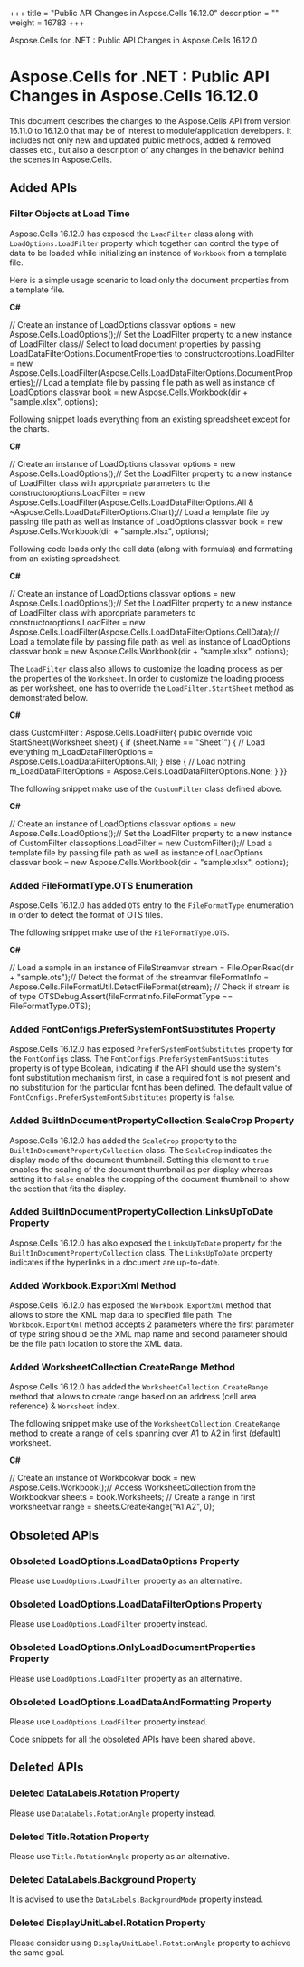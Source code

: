 +++
title = "Public API Changes in Aspose.Cells 16.12.0" 
description = "" 
weight = 16783 
+++

Aspose.Cells for .NET : Public API Changes in Aspose.Cells 16.12.0  

# Aspose.Cells for .NET : Public API Changes in Aspose.Cells 16.12.0


This document describes the changes to the Aspose.Cells API from version 16.11.0 to 16.12.0 that may be of interest to module/application developers. It includes not only new and updated public methods, added & removed classes etc., but also a description of any changes in the behavior behind the scenes in Aspose.Cells.

## Added APIs

### Filter Objects at Load Time

Aspose.Cells 16.12.0 has exposed the `LoadFilter` class along with `LoadOptions.LoadFilter` property which together can control the type of data to be loaded while initializing an instance of `Workbook` from a template file.

Here is a simple usage scenario to load only the document properties from a template file.

**C#**

// Create an instance of LoadOptions classvar options = new Aspose.Cells.LoadOptions();// Set the LoadFilter property to a new instance of LoadFilter class// Select to load document properties by passing LoadDataFilterOptions.DocumentProperties to constructoroptions.LoadFilter = new Aspose.Cells.LoadFilter(Aspose.Cells.LoadDataFilterOptions.DocumentProperties);// Load a template file by passing file path as well as instance of LoadOptions classvar book = new Aspose.Cells.Workbook(dir + "sample.xlsx", options);

Following snippet loads everything from an existing spreadsheet except for the charts.

**C#**

// Create an instance of LoadOptions classvar options = new Aspose.Cells.LoadOptions();// Set the LoadFilter property to a new instance of LoadFilter class with appropriate parameters to the constructoroptions.LoadFilter = new Aspose.Cells.LoadFilter(Aspose.Cells.LoadDataFilterOptions.All & ~Aspose.Cells.LoadDataFilterOptions.Chart);// Load a template file by passing file path as well as instance of LoadOptions classvar book = new Aspose.Cells.Workbook(dir + "sample.xlsx", options);

Following code loads only the cell data (along with formulas) and formatting from an existing spreadsheet.

**C#**

// Create an instance of LoadOptions classvar options = new Aspose.Cells.LoadOptions();// Set the LoadFilter property to a new instance of LoadFilter class with appropriate parameters to constructoroptions.LoadFilter = new Aspose.Cells.LoadFilter(Aspose.Cells.LoadDataFilterOptions.CellData);// Load a template file by passing file path as well as instance of LoadOptions classvar book = new Aspose.Cells.Workbook(dir + "sample.xlsx", options);

The `LoadFilter` class also allows to customize the loading process as per the properties of the `Worksheet`. In order to customize the loading process as per worksheet, one has to override the `LoadFilter.StartSheet` method as demonstrated below.

**C#**

class CustomFilter : Aspose.Cells.LoadFilter{    public override void StartSheet(Worksheet sheet)    {        if (sheet.Name == "Sheet1")        {            // Load everything            m\_LoadDataFilterOptions = Aspose.Cells.LoadDataFilterOptions.All;        }        else        {            // Load nothing            m\_LoadDataFilterOptions = Aspose.Cells.LoadDataFilterOptions.None;        }    }}

The following snippet make use of the `CustomFilter` class defined above.

**C#**

// Create an instance of LoadOptions classvar options = new Aspose.Cells.LoadOptions();// Set the LoadFilter property to a new instance of CustomFilter classoptions.LoadFilter = new CustomFilter();// Load a template file by passing file path as well as instance of LoadOptions classvar book = new Aspose.Cells.Workbook(dir + "sample.xlsx", options);

### Added FileFormatType.OTS Enumeration

Aspose.Cells 16.12.0 has added `OTS` entry to the `FileFormatType` enumeration in order to detect the format of OTS files.

The following snippet make use of the `FileFormatType.OTS`.

**C#**

// Load a sample in an instance of FileStreamvar stream = File.OpenRead(dir + "sample.ots");// Detect the format of the streamvar fileFormatInfo = Aspose.Cells.FileFormatUtil.DetectFileFormat(stream);            // Check if stream is of type OTSDebug.Assert(fileFormatInfo.FileFormatType == FileFormatType.OTS);

### Added FontConfigs.PreferSystemFontSubstitutes Property

Aspose.Cells 16.12.0 has exposed `PreferSystemFontSubstitutes` property for the `FontConfigs` class. The `FontConfigs.PreferSystemFontSubstitutes` property is of type Boolean, indicating if the API should use the system's font substitution mechanism first, in case a required font is not present and no substitution for the particular font has been defined. The default value of `FontConfigs.PreferSystemFontSubstitutes` property is `false`.

### Added BuiltInDocumentPropertyCollection.ScaleCrop Property

Aspose.Cells 16.12.0 has added the `ScaleCrop` property to the `BuiltInDocumentPropertyCollection` class. The `ScaleCrop` indicates the display mode of the document thumbnail. Setting this element to `true` enables the scaling of the document thumbnail as per display whereas setting it to `false` enables the cropping of the document thumbnail to show the section that fits the display.

### Added BuiltInDocumentPropertyCollection.LinksUpToDate Property

Aspose.Cells 16.12.0 has also exposed the `LinksUpToDate` property for the `BuiltInDocumentPropertyCollection` class. The `LinksUpToDate` property indicates if the hyperlinks in a document are up-to-date.

### Added Workbook.ExportXml Method

Aspose.Cells 16.12.0 has exposed the `Workbook.ExportXml` method that allows to store the XML map data to specified file path. The `Workbook.ExportXml` method accepts 2 parameters where the first parameter of type string should be the XML map name and second parameter should be the file path location to store the XML data.

### Added WorksheetCollection.CreateRange Method

Aspose.Cells 16.12.0 has added the `WorksheetCollection.CreateRange` method that allows to create range based on an address (cell area reference) & `Worksheet` index.

The following snippet make use of the `WorksheetCollection.CreateRange` method to create a range of cells spanning over A1 to A2 in first (default) worksheet.

**C#**

// Create an instance of Workbookvar book = new Aspose.Cells.Workbook();// Access WorksheetCollection from the Workbookvar sheets = book.Worksheets;        // Create a range in first worksheetvar range = sheets.CreateRange("A1:A2", 0);

## Obsoleted APIs

### Obsoleted LoadOptions.LoadDataOptions Property

Please use `LoadOptions.LoadFilter` property as an alternative.

### Obsoleted LoadOptions.LoadDataFilterOptions Property

Please use `LoadOptions.LoadFilter` property instead.

### Obsoleted LoadOptions.OnlyLoadDocumentProperties Property

Please use `LoadOptions.LoadFilter` property as an alternative.

### Obsoleted LoadOptions.LoadDataAndFormatting Property

Please use `LoadOptions.LoadFilter` property instead.

Code snippets for all the obsoleted APIs have been shared above.

## Deleted APIs

### Deleted DataLabels.Rotation Property

Please use `DataLabels.RotationAngle` property instead.

### Deleted Title.Rotation Property

Please use `Title.RotationAngle` property as an alternative.

### Deleted DataLabels.Background Property

It is advised to use the `DataLabels.BackgroundMode` property instead.

### Deleted DisplayUnitLabel.Rotation Property

Please consider using `DisplayUnitLabel.RotationAngle` property to achieve the same goal.

